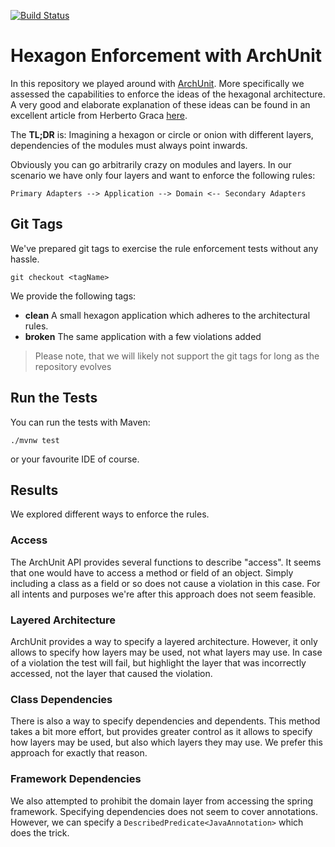 [![Build Status](https://travis-ci.org/L7R7/hexagon-enforcement.svg?branch=master)](https://travis-ci.org/L7R7/hexagon-enforcement)

# Hexagon Enforcement with ArchUnit
In this repository we played around with [ArchUnit](https://www.archunit.org).  More specifically we assessed the capabilities to enforce the ideas of the hexagonal architecture.
A very good and elaborate explanation of these ideas can be found in an excellent article from Herberto Graca [here](https://herbertograca.com/2017/11/16/explicit-architecture-01-ddd-hexagonal-onion-clean-cqrs-how-i-put-it-all-together/).

The **TL;DR** is: Imagining a hexagon or circle or onion with different layers, dependencies of the modules must always point inwards.

Obviously you can go arbitrarily crazy on modules and layers.  In our scenario we have only four layers and want to enforce the following rules:

```
Primary Adapters --> Application --> Domain <-- Secondary Adapters               
```

## Git Tags

We've prepared git tags to exercise the rule enforcement tests without any hassle.

```
git checkout <tagName>
```

We provide the following tags:
* **clean** A small hexagon application which adheres to the architectural rules.
* **broken** The same application with a few violations added

> Please note, that we will likely not support the git tags for long as the repository evolves

## Run the Tests

You can run the tests with Maven:

```
./mvnw test
```

or your favourite IDE of course.

## Results
We explored different ways to enforce the rules.

### Access
The ArchUnit API provides several functions to describe "access".  It seems that one would have to access a method or field of an object.  Simply including a class as a field or so does not cause a violation in this case.  For all intents and purposes we're after this approach does not seem feasible.

### Layered Architecture
ArchUnit provides a way to specify a layered architecture.  However, it only allows to specify how layers may be used, not what layers may use.  In case of a violation the test will fail, but highlight the layer that was incorrectly accessed, not the layer that caused the violation.

### Class Dependencies
There is also a way to specify dependencies and dependents.  This method takes a bit more effort, but provides greater control as it allows to specify how layers may be used, but also which layers they may use.  We prefer this approach for exactly that reason.

### Framework Dependencies
We also attempted to prohibit the domain layer from accessing the spring framework.  Specifying dependencies does not seem to cover annotations.  However, we can specify a `DescribedPredicate<JavaAnnotation>` which does the trick.
